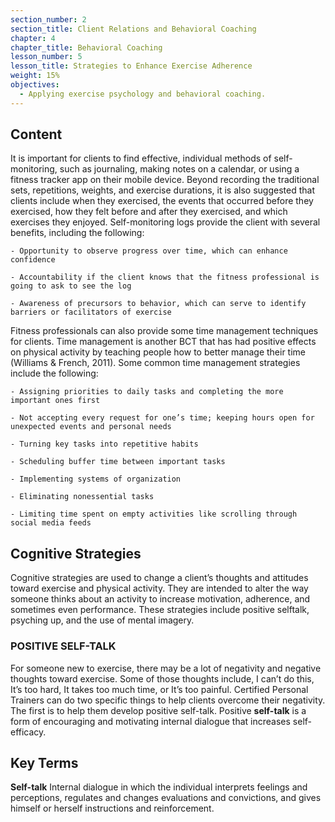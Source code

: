```yaml
---
section_number: 2
section_title: Client Relations and Behavioral Coaching
chapter: 4
chapter_title: Behavioral Coaching
lesson_number: 5
lesson_title: Strategies to Enhance Exercise Adherence
weight: 15%
objectives:
  - Applying exercise psychology and behavioral coaching.
---
```


## Content
It is important for clients to find effective, individual methods of self-monitoring, such as journaling, making notes on a calendar, or using a fitness tracker app on their mobile device. Beyond recording the traditional sets, repetitions, weights, and exercise durations, it is also suggested that clients include when they exercised, the events that occurred before they exercised, how they felt before and after they exercised, and which exercises they enjoyed. Self-monitoring logs provide the client with several benefits, including the following:

	- Opportunity to observe progress over time, which can enhance confidence

	- Accountability if the client knows that the fitness professional is going to ask to see the log

	- Awareness of precursors to behavior, which can serve to identify barriers or facilitators of exercise

Fitness professionals can also provide some time management techniques for clients. Time management is another BCT that has had positive effects on physical activity by teaching people how to better manage their time (Williams & French, 2011). Some common time management strategies include the following:

	- Assigning priorities to daily tasks and completing the more important ones first

	- Not accepting every request for one’s time; keeping hours open for unexpected events and personal needs

	- Turning key tasks into repetitive habits

	- Scheduling buffer time between important tasks

	- Implementing systems of organization

	- Eliminating nonessential tasks

	- Limiting time spent on empty activities like scrolling through social media feeds

## Cognitive Strategies

Cognitive strategies are used to change a client’s thoughts and attitudes toward exercise and physical activity. They are intended to alter the way someone thinks about an activity to increase motivation, adherence, and sometimes even performance. These strategies include positive selftalk, psyching up, and the use of mental imagery.

### POSITIVE SELF-TALK

For someone new to exercise, there may be a lot of negativity and negative thoughts toward exercise. Some of those thoughts include, I can’t do this, It’s too hard, It takes too much time, or It’s too painful. Certified Personal Trainers can do two specific things to help clients overcome their negativity. The first is to help them develop positive self-talk. Positive **self-talk** is a form of encouraging and motivating internal dialogue that increases self-efficacy.

## Key Terms

**Self-talk**
Internal dialogue in which the individual interprets feelings and perceptions, regulates and changes evaluations and convictions, and gives himself or herself instructions and reinforcement.